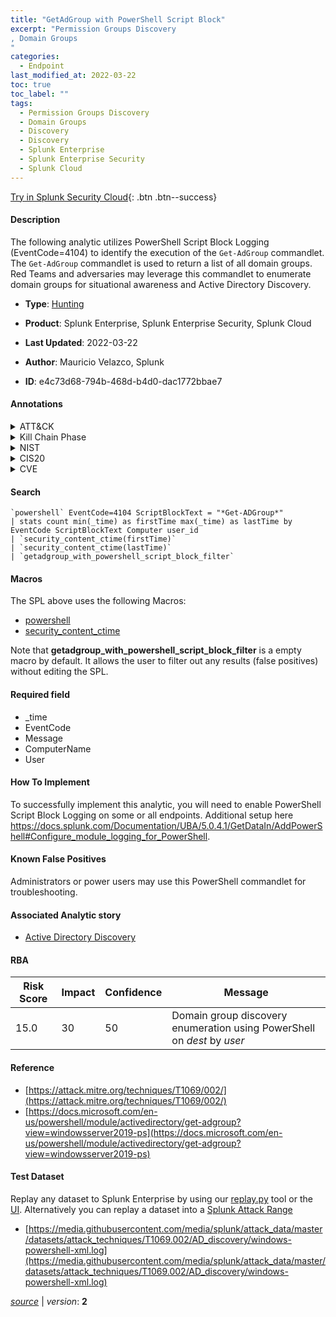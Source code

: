 ```yaml
---
title: "GetAdGroup with PowerShell Script Block"
excerpt: "Permission Groups Discovery
, Domain Groups
"
categories:
  - Endpoint
last_modified_at: 2022-03-22
toc: true
toc_label: ""
tags:
  - Permission Groups Discovery
  - Domain Groups
  - Discovery
  - Discovery
  - Splunk Enterprise
  - Splunk Enterprise Security
  - Splunk Cloud
---
```




[Try in Splunk Security Cloud](https://www.splunk.com/en_us/products/cyber-security.html){: .btn .btn--success}

#### Description

The following analytic utilizes PowerShell Script Block Logging (EventCode=4104) to identify the execution of the `Get-AdGroup` commandlet. The `Get-AdGroup` commandlet is used to return a list of all domain groups. Red Teams and adversaries may leverage this commandlet to enumerate domain groups for situational awareness and Active Directory Discovery.

- **Type**: [Hunting](https://github.com/splunk/security_content/wiki/Detection-Analytic-Types)
- **Product**: Splunk Enterprise, Splunk Enterprise Security, Splunk Cloud

- **Last Updated**: 2022-03-22
- **Author**: Mauricio Velazco, Splunk
- **ID**: e4c73d68-794b-468d-b4d0-dac1772bbae7


#### Annotations

<details>
  <summary>ATT&CK</summary>

<div markdown="1">


| ID             | Technique        |  Tactic             |
| -------------- | ---------------- |-------------------- |
| [T1069](https://attack.mitre.org/techniques/T1069/) | Permission Groups Discovery | Discovery |

| [T1069.002](https://attack.mitre.org/techniques/T1069/002/) | Domain Groups | Discovery |

</div>
</details>


<details>
  <summary>Kill Chain Phase</summary>

<div markdown="1">

* Reconnaissance


</div>
</details>


<details>
  <summary>NIST</summary>

<div markdown="1">



</div>
</details>

<details>
  <summary>CIS20</summary>

<div markdown="1">



</div>
</details>

<details>
  <summary>CVE</summary>

<div markdown="1">


</div>
</details>

#### Search

```
`powershell` EventCode=4104 ScriptBlockText = "*Get-ADGroup*" 
| stats count min(_time) as firstTime max(_time) as lastTime by EventCode ScriptBlockText Computer user_id 
| `security_content_ctime(firstTime)` 
| `security_content_ctime(lastTime)` 
| `getadgroup_with_powershell_script_block_filter`
```

#### Macros
The SPL above uses the following Macros:
* [powershell](https://github.com/splunk/security_content/blob/develop/macros/powershell.yml)
* [security_content_ctime](https://github.com/splunk/security_content/blob/develop/macros/security_content_ctime.yml)

Note that **getadgroup_with_powershell_script_block_filter** is a empty macro by default. It allows the user to filter out any results (false positives) without editing the SPL.

#### Required field
* _time
* EventCode
* Message
* ComputerName
* User


#### How To Implement
To successfully implement this analytic, you will need to enable PowerShell Script Block Logging on some or all endpoints. Additional setup here https://docs.splunk.com/Documentation/UBA/5.0.4.1/GetDataIn/AddPowerShell#Configure_module_logging_for_PowerShell.

#### Known False Positives
Administrators or power users may use this PowerShell commandlet for troubleshooting.

#### Associated Analytic story
* [Active Directory Discovery](/stories/active_directory_discovery)




#### RBA

| Risk Score  | Impact      | Confidence   | Message      |
| ----------- | ----------- |--------------|--------------|
| 15.0 | 30 | 50 | Domain group discovery enumeration using PowerShell on $dest$ by $user$ |


#### Reference

* [https://attack.mitre.org/techniques/T1069/002/](https://attack.mitre.org/techniques/T1069/002/)
* [https://docs.microsoft.com/en-us/powershell/module/activedirectory/get-adgroup?view=windowsserver2019-ps](https://docs.microsoft.com/en-us/powershell/module/activedirectory/get-adgroup?view=windowsserver2019-ps)



#### Test Dataset
Replay any dataset to Splunk Enterprise by using our [replay.py](https://github.com/splunk/attack_data#using-replaypy) tool or the [UI](https://github.com/splunk/attack_data#using-ui).
Alternatively you can replay a dataset into a [Splunk Attack Range](https://github.com/splunk/attack_range#replay-dumps-into-attack-range-splunk-server)


* [https://media.githubusercontent.com/media/splunk/attack_data/master/datasets/attack_techniques/T1069.002/AD_discovery/windows-powershell-xml.log](https://media.githubusercontent.com/media/splunk/attack_data/master/datasets/attack_techniques/T1069.002/AD_discovery/windows-powershell-xml.log)



[*source*](https://github.com/splunk/security_content/tree/develop/detections/endpoint/getadgroup_with_powershell_script_block.yml) \| *version*: **2**
